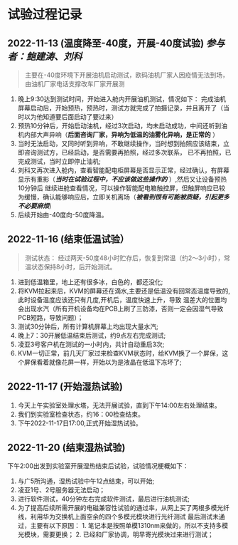 # 试验过程记录

## 2022-11-13 (温度降至-40度，开展-40度试验) *参与者：鲍建涛、刘科* 
> 主要在-40度环境下开展油机启动测试，欧码油机厂家人因疫情无法到场，由油机厂家电话支撑改车厂家开展测
1. 晚上9:30达到测试时间，开始进入舱内开展油机测试，情况如下：
   完成油机屏幕启动后，开始预热，预热时，测试方就完成了拍摄记录，并且离开了（当时以为他知道要后面启动了要过来）
2. 预热10分钟后，开始启动油机，经过3次启动，均未启动成功，中间还听到油机内部大声异响（**后面咨询厂家，异响为低温的油雾化异响，是正常的** ）
3. 当时无法启动，又同时听到异响，不敢继续操作，当时想到拍照应该结束，立即咨询测试方，已经启动，是否需要再拍照，经过多次联系，
   已不再拍照，已完成测试，当时立即停止油机;
3. 刘科又再次进入舱内，查看智能配电柜屏幕是否显示正常，经过确认，有屏幕显示有重影（***当时在试验过程中，不应该做这些操作的*** ）,然后又让设备预热10分钟后
   继续进舱查看情况，可以操作智能配电箱触控屏，但触屏响应已较为缓慢，确认能够响应后，立即关机离场（***被看到很有可能被质疑，引起更多不必要麻烦***)
4. 后续开始由-40度向-50度降温。


## 2022-11-16 (结束低温试验）
> 测试状态： 经过两天-50度48小时贮存后，恢复到常温（约2～3小时），常温状态保持8小时，后开始测试。
1. 进到低温箱里，地上还有很多冰，白色的，都还没化;
2. 将KVM拉起来后，KVM的屏幕还在滴水,主要还是低温没有回常态温度导致的,此时设备温度应该还只有几度,开机后，温度快速上升，导致
   温差大的位置均会出现水汽（所有开机设备均在PCB上刷了三防漆，否则一定会因湿气导致PCB短路，导致问题）；
3. 测试30分钟后，所有计算机屏幕上均出现大量水汽; 
4. 晚上7：30开展低温结束后测试，约9点左右完成测试;
5. 凌亚3号客户机在测试的一小时内，共计自动重启3次;
6. KVM一切正常，前几天厂家过来检查KVM状态时，给KVM换了一个屏保，这个屏保看着就像花屏一样，开始以为是液晶在低温下冻坏了;


## 2022-11-17 (开始湿热试验)
1. 今天上午实验室处理水塔，无法开展试验，直到下午14:00左右处理结束。
2. 我们到实验室检查状态，约16：00检查结束。
3. 下午2022-11-17日17:00,正式开始湿热试验。

## 2022-11-20 (结束湿热试验)
下午2:00出发到实验室开展湿热结束后试验，试验情况梗概如下：
1. 与广5所沟通，湿热试验中午12点结束，可以开始;
2. 凌亚1号、2号服务器无法启动；
3. 进行软件测试，40分钟左右完成软件测试，最后进行油机测试;
4. 为了提高后续所需开展的电磁兼容性试验的通过率，从网上买了两根多模光纤线，利用华为交换机上面空余的四个多模光模块进行光纤测试
   最后测试未通过，主要有以下原因：
       1. 笔记本是按照单模1310nm来做的，所以不支持多模光模块，需要更换；
       2. 已经和厂家协调，明早寄光模块过来进行测试；
       

